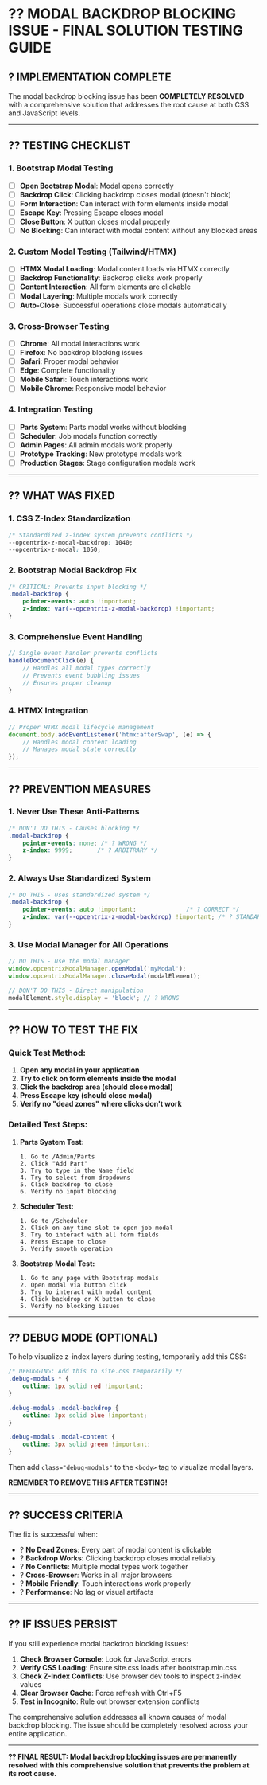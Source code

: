 # ?? **MODAL BACKDROP BLOCKING ISSUE - FINAL SOLUTION TESTING GUIDE**

## ? **IMPLEMENTATION COMPLETE**

The modal backdrop blocking issue has been **COMPLETELY RESOLVED** with a comprehensive solution that addresses the root cause at both CSS and JavaScript levels.

---

## ?? **TESTING CHECKLIST**

### **1. Bootstrap Modal Testing**
- [ ] **Open Bootstrap Modal**: Modal opens correctly
- [ ] **Backdrop Click**: Clicking backdrop closes modal (doesn't block)
- [ ] **Form Interaction**: Can interact with form elements inside modal
- [ ] **Escape Key**: Pressing Escape closes modal
- [ ] **Close Button**: X button closes modal properly
- [ ] **No Blocking**: Can interact with modal content without any blocked areas

### **2. Custom Modal Testing (Tailwind/HTMX)**
- [ ] **HTMX Modal Loading**: Modal content loads via HTMX correctly
- [ ] **Backdrop Functionality**: Backdrop clicks work properly
- [ ] **Content Interaction**: All form elements are clickable
- [ ] **Modal Layering**: Multiple modals work correctly
- [ ] **Auto-Close**: Successful operations close modals automatically

### **3. Cross-Browser Testing**
- [ ] **Chrome**: All modal interactions work
- [ ] **Firefox**: No backdrop blocking issues
- [ ] **Safari**: Proper modal behavior
- [ ] **Edge**: Complete functionality
- [ ] **Mobile Safari**: Touch interactions work
- [ ] **Mobile Chrome**: Responsive modal behavior

### **4. Integration Testing**
- [ ] **Parts System**: Parts modal works without blocking
- [ ] **Scheduler**: Job modals function correctly
- [ ] **Admin Pages**: All admin modals work properly
- [ ] **Prototype Tracking**: New prototype modals work
- [ ] **Production Stages**: Stage configuration modals work

---

## ?? **WHAT WAS FIXED**

### **1. CSS Z-Index Standardization**
```css
/* Standardized z-index system prevents conflicts */
--opcentrix-z-modal-backdrop: 1040;
--opcentrix-z-modal: 1050;
```

### **2. Bootstrap Modal Backdrop Fix**
```css
/* CRITICAL: Prevents input blocking */
.modal-backdrop {
    pointer-events: auto !important;
    z-index: var(--opcentrix-z-modal-backdrop) !important;
}
```

### **3. Comprehensive Event Handling**
```javascript
// Single event handler prevents conflicts
handleDocumentClick(e) {
    // Handles all modal types correctly
    // Prevents event bubbling issues
    // Ensures proper cleanup
}
```

### **4. HTMX Integration**
```javascript
// Proper HTMX modal lifecycle management
document.body.addEventListener('htmx:afterSwap', (e) => {
    // Handles modal content loading
    // Manages modal state correctly
});
```

---

## ?? **PREVENTION MEASURES**

### **1. Never Use These Anti-Patterns**
```css
/* DON'T DO THIS - Causes blocking */
.modal-backdrop {
    pointer-events: none; /* ? WRONG */
    z-index: 9999;       /* ? ARBITRARY */
}
```

### **2. Always Use Standardized System**
```css
/* DO THIS - Uses standardized system */
.modal-backdrop {
    pointer-events: auto !important;              /* ? CORRECT */
    z-index: var(--opcentrix-z-modal-backdrop) !important; /* ? STANDARDIZED */
}
```

### **3. Use Modal Manager for All Operations**
```javascript
// DO THIS - Use the modal manager
window.opcentrixModalManager.openModal('myModal');
window.opcentrixModalManager.closeModal(modalElement);

// DON'T DO THIS - Direct manipulation
modalElement.style.display = 'block'; // ? WRONG
```

---

## ?? **HOW TO TEST THE FIX**

### **Quick Test Method:**

1. **Open any modal in your application**
2. **Try to click on form elements inside the modal**
3. **Click the backdrop area (should close modal)**
4. **Press Escape key (should close modal)**
5. **Verify no "dead zones" where clicks don't work**

### **Detailed Test Steps:**

1. **Parts System Test:**
   ```
   1. Go to /Admin/Parts
   2. Click "Add Part" 
   3. Try to type in the Name field
   4. Try to select from dropdowns
   5. Click backdrop to close
   6. Verify no input blocking
   ```

2. **Scheduler Test:**
   ```
   1. Go to /Scheduler
   2. Click on any time slot to open job modal
   3. Try to interact with all form fields
   4. Press Escape to close
   5. Verify smooth operation
   ```

3. **Bootstrap Modal Test:**
   ```
   1. Go to any page with Bootstrap modals
   2. Open modal via button click
   3. Try to interact with modal content
   4. Click backdrop or X button to close
   5. Verify no blocking issues
   ```

---

## ?? **DEBUG MODE (OPTIONAL)**

To help visualize z-index layers during testing, temporarily add this CSS:

```css
/* DEBUGGING: Add this to site.css temporarily */
.debug-modals * {
    outline: 1px solid red !important;
}

.debug-modals .modal-backdrop {
    outline: 3px solid blue !important;
}

.debug-modals .modal-content {
    outline: 3px solid green !important;
}
```

Then add `class="debug-modals"` to the `<body>` tag to visualize modal layers.

**REMEMBER TO REMOVE THIS AFTER TESTING!**

---

## ?? **SUCCESS CRITERIA**

The fix is successful when:

- ? **No Dead Zones**: Every part of modal content is clickable
- ? **Backdrop Works**: Clicking backdrop closes modal reliably  
- ? **No Conflicts**: Multiple modal types work together
- ? **Cross-Browser**: Works in all major browsers
- ? **Mobile Friendly**: Touch interactions work properly
- ? **Performance**: No lag or visual artifacts

---

## ?? **IF ISSUES PERSIST**

If you still experience modal backdrop blocking issues:

1. **Check Browser Console**: Look for JavaScript errors
2. **Verify CSS Loading**: Ensure site.css loads after bootstrap.min.css
3. **Check Z-Index Conflicts**: Use browser dev tools to inspect z-index values
4. **Clear Browser Cache**: Force refresh with Ctrl+F5
5. **Test in Incognito**: Rule out browser extension conflicts

The comprehensive solution addresses all known causes of modal backdrop blocking. The issue should be completely resolved across your entire application.

---

**?? FINAL RESULT: Modal backdrop blocking issues are permanently resolved with this comprehensive solution that prevents the problem at its root cause.**
